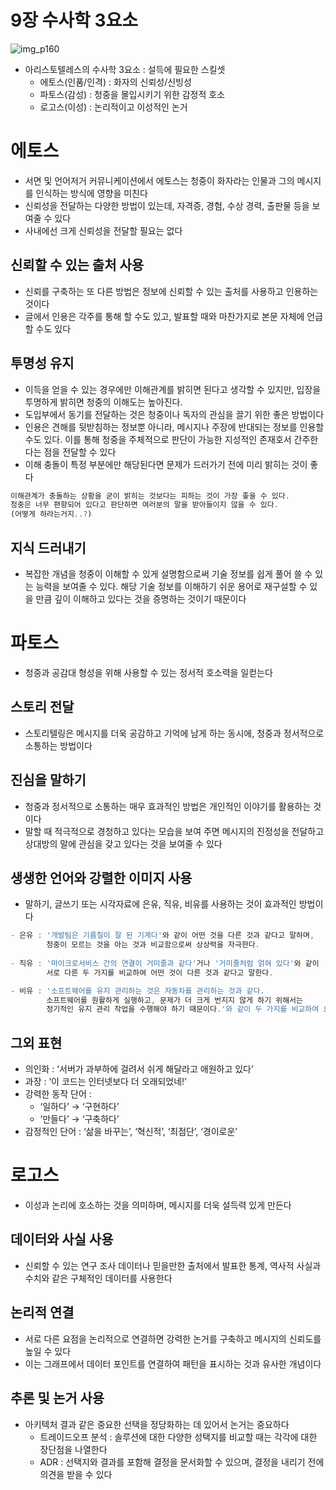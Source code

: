 # 9장 수사학 3요소

![img_p160](https://github.com/user-attachments/assets/e78b52d6-6206-4717-87f5-bf1b4c5f9407)


- 아리스토텔레스의 수사학 3요소 : 설득에 필요한 스킬셋
    - 에토스(인품/인격) : 화자의 신뢰성/신빙성
    - 파토스(감성) : 청중을 몰입시키기 위한 감정적 호소
    - 로고스(이성) : 논리적이고 이성적인 논거

# 에토스

- 서면 및 언어저거 커뮤니케이션에서 에토스는 청중이 화자라는 인물과 그의 메시지를 인식하는 방식에 영향을 미친다
- 신뢰성을 전달하는 다양한 방법이 있는데, 자격증, 경험, 수상 경력, 출판물 등을 보여줄 수 있다
- 사내에선 크게 신뢰성을 전달할 필요는 없다

## 신뢰할 수 있는 출처 사용

- 신뢰를 구축하는 또 다른 방법은 정보에 신뢰할 수 있는 출처를 사용하고 인용하는 것이다
- 글에서 인용은 각주를 통해 할 수도 있고, 발표할 때와 마찬가지로 본문 자체에 언급할 수도 있다

## 투명성 유지

- 이득을 얻을 수 있는 경우에만 이해관계를 밝히면 된다고 생각할 수 있지만, 입장을 투명하게 밝히면 청중의 이해도는 높아진다.
- 도입부에서 동기를 전달하는 것은 청중이나 독자의 관심을 끌기 위한 좋은 방법이다
- 인용은 견해를 뒷받침하는 정보뿐 아니라, 메시지나 주장에 반대되는 정보를 인용할 수도 있다. 이를 통해 청중을 주체적으로 판단이 가능한 지성적인 존재호서 간주한다는 점을 전달할 수 있다
- 이해 충돌이 특정 부분에만 해당된다면 문제가 드러가기 전에 미리 밝히는 것이 좋다

```jsx
이해관계가 충돌하는 상황을 굳이 밝히는 것보다는 피하는 것이 가장 좋을 수 있다.
청중은 너무 편향되어 있다고 판단하면 여러분의 말을 받아들이지 않을 수 있다.
(어떻게 하라는거지..?)
```

## 지식 드러내기

- 복잡한 개념을 청중이 이해할 수 있게 설명함으로써 기술 정보를 쉽게 풀어 쓸 수 있는 능력을 보여줄 수 있다. 해당 기술 정보를 이해하기 쉬운 용어로 재구설할 수 있을 만큼 깊이 이해하고 있다는 것을 증명하는 것이기 때문이다

# 파토스

- 청중과 공감대 형성을 위해 사용할 수 있는 정서적 호소력을 일컫는다

## 스토리 전달

- 스토리텔링은 메시지를 더욱 공감하고 기억에 남게 하는 동시에, 청중과 정서적으로 소통하는 방법이다

## 진심을 말하기

- 청중과 정서적으로 소통하는 매우 효과적인 방법은 개인적인 이야기를 활용하는 것이다
- 말할 때 적극적으로 경청하고 있다는 모습을 보여 주면 메시지의 진정성을 전달하고 상대방의 말에 관심을 갖고 있다는 것을 보여줄 수 있다

## 생생한 언어와 강렬한 이미지 사용

- 말하기, 글쓰기 또는 시각자료에 은유, 직유, 비유를 사용하는 것이 효과적인 방법이다

```jsx
- 은유 : '개발팀은 기름칠이 잘 된 기계다'와 같이 어떤 것을 다른 것과 같다고 말하며, 
        청중이 모르는 것을 아는 것과 비교함으로써 상상력을 자극한다. 
        
- 직유 : '마이크로서비스 간의 연결이 거미줄과 같다'거나 '거미줄처럼 얽혀 있다'와 같이
        서로 다른 두 가지를 비교하여 어떤 것이 다른 것과 같다고 말한다. 

- 비유 : '소프트웨어를 유지 관리하는 것은 자동차를 관리하는 것과 같다. 
        소프트웨어를 원활하게 실행하고, 문제가 더 크게 번지지 않게 하기 위해서는 
        정기적인 유지 관리 작업을 수행해야 하기 때문이다.'와 같이 두 가지를 비교하여 요점을 설명한다
```

## 그외 표현

- 의인화 : ‘서버가 과부하에 걸려서 쉬게 해달라고 애원하고 있다’
- 과장 : ‘이 코드는 인터넷보다 더 오래되었네!’
- 강력한 동작 단어 :
    - ‘일하다’ → ‘구현하다’
    - ‘만들다’ → ‘구축하다’
- 감정적인 단어 : ‘삶을 바꾸는’, ‘혁신적’, ‘최점단’, ‘경이로운’

# 로고스

- 이성과 논리에 호소하는 것을 의미하며, 메시지를 더욱 설득력 있게 만든다

## 데이터와 사실 사용

- 신뢰할 수 있는 연구 조사 데이터나 믿을만한 출처에서 발표한 통계, 역사적 사실과 수치와 같은 구체적인 데이터를 사용한다

## 논리적 연결

- 서로  다른 요점을 논리적으로 연결하면 강력한 논거를 구축하고 메시지의 신뢰도를 높일 수 있다
- 이는 그래프에서 데이터 포인트를 연결하여 패턴을 표시하는 것과 유사한 개념이다

## 추론 및 논거 사용

- 아키텍처 결과 같은 중요한 선택을 정당화하는 데 있어서 논거는 중요하다
    - 트레이드오프 분석 : 솔루션에 대한 다양한 성택지를 비교할 때는 각각에 대한 장단점을 나열한다
    - ADR : 선택지와 결과를 포함해 결정을 문서화할 수 있으며, 결정을 내리기 전에 의견을 받을 수 있다
